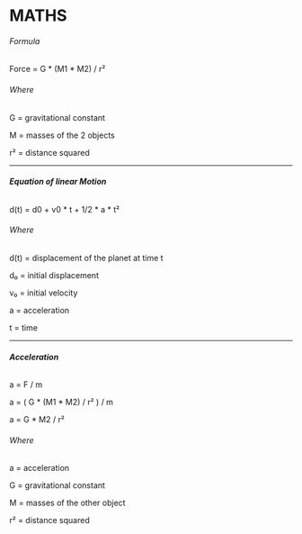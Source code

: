 # MATHS

###### Formula

Force = G * (M1 * M2) / r²

###### Where

G = gravitational constant 

M = masses of the 2 objects

r² = distance squared

---

###### **Equation of linear Motion**

d(t) = d0 + v0 * t + 1/2 * a * t²

###### Where

d(t) = displacement of the planet at time t

d₀ = initial displacement

v₀ = initial velocity

a = acceleration

t = time

---

###### **Acceleration**

a = F / m

a = ( G * (M1 * M2) / r² ) / m

a = G *  M2 / r²

###### Where

a = acceleration

G = gravitational constant

M = masses of the other object

r² = distance squared
